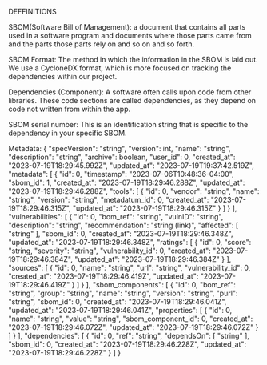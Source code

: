 DEFFINITIONS

SBOM(Software Bill of Management): a document that contains all parts used in a software program and documents where those parts came from and the parts those parts rely on and so on and so forth.

SBOM Format: The method in which the information in the SBOM is laid out. We use a CycloneDX format, which is more focused on tracking the dependencies within our project.

Dependencies (Component): A software often calls upon code from other libraries. These code sections are called dependencies, as they depend on code not written from within the app.

SBOM serial number: This is an identification string that is specific to the dependency in your specific SBOM.

Metadata: 
{
    "specVersion": "string",
    "version": int,
    "name": "string",
    "description": "string",
    "archive": boolean,
    "user_id": 0,
    "created_at": "2023-07-19T18:29:45.992Z",
    "updated_at": "2023-07-19T19:37:42.519Z",
    "metadata": [
            {
                    "id": 0,
                    "timestamp": "2023-07-06T10:48:36-04:00",
                    "sbom_id": 1,
                    "created_at": "2023-07-19T18:29:46.288Z",
                    "updated_at": "2023-07-19T18:29:46.288Z",
                    "tools": [
                            {
                                    "id": 0,
                                    "vendor": "string",
                                    "name": "string",
                                    "version": "string",
                                    "metadatum_id": 0,
                                    "created_at": "2023-07-19T18:29:46.315Z",
                                    "updated_at": "2023-07-19T18:29:46.315Z"
                            }
                    ]
            }
    ],
    "vulnerabilities": [
            {
                    "id": 0,
                    "bom_ref": "string",
                    "vulnID": "string",
                    "description": "string",
                    "recommendation": "string (link)",
                    "affected": [
                            "string"
                    ],
                    "sbom_id": 0,
                    "created_at": "2023-07-19T18:29:46.348Z",
                    "updated_at": "2023-07-19T18:29:46.348Z",
                    "ratings": [
                            {
                                    "id": 0,
                                    "score": "string,
                                    "severity": "string",
                                    "vulnerability_id": 0,
                                    "created_at": "2023-07-19T18:29:46.384Z",
                                    "updated_at": "2023-07-19T18:29:46.384Z"
                            }
                    ],
                    "sources": [
                            {
                                    "id": 0,
                                    "name": "string",
                                    "url": "string",
                                    "vulnerability_id": 0,
                                    "created_at": "2023-07-19T18:29:46.419Z",
                                    "updated_at": "2023-07-19T18:29:46.419Z"
                            }
                    ]
            }
    ],
    "sbom_components": [
            {
                    "id": 0,
                    "bom_ref": "string",
                    "group": "string",
                    "name": "string",
                    "version": "string",
                    "purl": "string",
                    "sbom_id": 0,
                    "created_at": "2023-07-19T18:29:46.041Z",
                    "updated_at": "2023-07-19T18:29:46.041Z",
                    "properties": [
                            {
                                    "id": 0,
                                    "name": "string",
                                    "value": "string",
                                    "sbom_component_id": 0,
                                    "created_at": "2023-07-19T18:29:46.072Z",
                                    "updated_at": "2023-07-19T18:29:46.072Z"
                            }
                    ]
            }
    ],
    "dependencies": [
            {
                    "id": 0,
                    "ref": "string",
                    "dependsOn": [
                            "string"
                    ],
                    "sbom_id": 0,
                    "created_at": "2023-07-19T18:29:46.228Z",
                    "updated_at": "2023-07-19T18:29:46.228Z"
            }
    ]
}